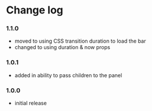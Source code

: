 # Change log

### 1.1.0
- moved to using CSS transition duration to load the bar
- changed to using duration & now props

### 1.0.1
- added in ability to pass children to the panel

### 1.0.0
- initial release

